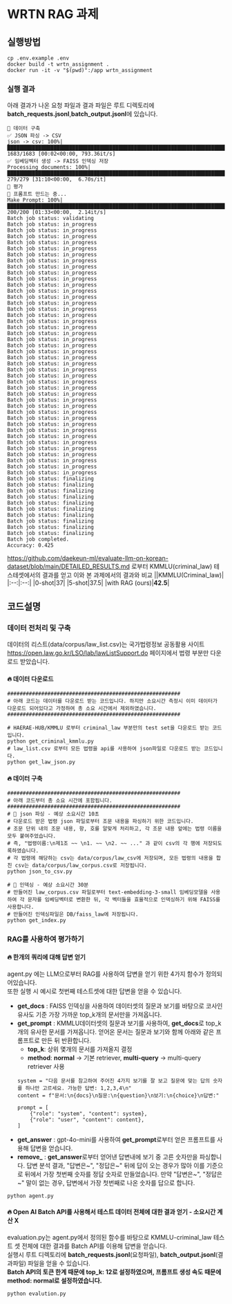 # WRTN RAG 과제
## 실행방법
```shell
cp .env.example .env
docker build -t wrtn_assignment .
docker run -it -v "$(pwd)":/app wrtn_assignment
```
### 실행 결과
아래 결과가 나온 요청 파일과 결과 파일은 루트 디렉토리에 **batch_requests.jsonl**,**batch_output.jsonl**에 있습니다.
```shell
🚀 데이터 구축
✅ JSON 파싱 -> CSV
json -> csv: 100%|███████████████████████████████████████████████████████████████████████████████████████████████████████████████████████████████████████████████████████████████████████████████████████████████████████████████████████████████████████████| 1683/1683 [00:02<00:00, 793.36it/s]
✅ 임베딩벡터 생성 -> FAISS 인덱싱 저장
Processing documents: 100%|█████████████████████████████████████████████████████████████████████████████████████████████████████████████████████████████████████████████████████████████████████████████████████████████████████████████████████████████████████| 279/279 [31:10<00:00,  6.70s/it]
🚀 평가
🚀 프롬프트 만드는 중...
Make Prompt: 100%|████████████████████████████████████████████████████████████████████████████████████████████████████████████████████████████████████████████████████████████████████████████████████████████████████████████████████████████████████████████████████████████████████████████| 200/200 [01:33<00:00,  2.14it/s]
Batch job status: validating
Batch job status: in_progress
Batch job status: in_progress
Batch job status: in_progress
Batch job status: in_progress
Batch job status: in_progress
Batch job status: in_progress
Batch job status: in_progress
Batch job status: in_progress
Batch job status: in_progress
Batch job status: in_progress
Batch job status: in_progress
Batch job status: in_progress
Batch job status: in_progress
Batch job status: in_progress
Batch job status: in_progress
Batch job status: in_progress
Batch job status: in_progress
Batch job status: in_progress
Batch job status: in_progress
Batch job status: in_progress
Batch job status: in_progress
Batch job status: in_progress
Batch job status: in_progress
Batch job status: in_progress
Batch job status: in_progress
Batch job status: in_progress
Batch job status: in_progress
Batch job status: in_progress
Batch job status: in_progress
Batch job status: in_progress
Batch job status: in_progress
Batch job status: in_progress
Batch job status: in_progress
Batch job status: in_progress
Batch job status: in_progress
Batch job status: in_progress
Batch job status: in_progress
Batch job status: in_progress
Batch job status: in_progress
Batch job status: in_progress
Batch job status: in_progress
Batch job status: in_progress
Batch job status: finalizing
Batch job status: finalizing
Batch job status: finalizing
Batch job status: finalizing
Batch job status: finalizing
Batch job status: finalizing
Batch job status: finalizing
Batch job status: finalizing
Batch job status: finalizing
Batch job status: finalizing
Batch job completed.
Accuracy: 0.425
```
https://github.com/daekeun-ml/evaluate-llm-on-korean-dataset/blob/main/DETAILED_RESULTS.md 로부터 KMMLU(criminal_law) 테스테셋에서의 결과를 얻고 이와 본 과제에서의 결과와 비교
||KMMLU(Criminal_law)|
|:--:|:--:|
|0-shot|37|
|5-shot|37.5|
|with RAG (ours)|**42.5**|

## 코드설명
### 데이터 전처리 및 구축
데이터의 리스트(data/corpus/law_list.csv)는 국가법령정보 공동활용 사이트 https://open.law.go.kr/LSO/lab/lawListSupport.do 페이지에서 법령 부분만 다운로드 받았습니다.

#### 🔥 데이터 다운로드
```shell
######################################################## 
# 아래 코드는 데이터를 다운로드 받는 코드입니다. 하지만 소요시간 측정시 이미 데이터가 다운로드 되어있다고 가정하여 총 소요 시간에서 제외하였습니다.
######################################################## 

# HAERAE-HUB/KMMLU 로부터 criminal_law 부분만의 test set을 다운로드 받는 코드입니다.
python get_criminal_kmmlu.py
# law_list.csv 로부터 모든 법령을 api를 사용하여 json파일로 다운로드 받는 코드입니다.
python get_law_json.py 
```

#### 🔥 데이터 구축
```shell
########################################################
# 아래 코드부터 총 소요 시간에 포함됩니다.
######################################################## 
# 🚀 json 파싱 - 예상 소요시간 10초
# 다운로드 받은 법령 json 파일로부터 조문 내용을 파싱하기 위한 코드입니다.
# 조문 단위 내의 조문 내용, 항, 호를 알맞게 처리하고, 각 조문 내용 앞에는 법령 이름을 모두 붙여주었습니다.
# 즉, "법령이름:\n제1조 ~~ \n1. ~~ \n2. ~~ ..." 과 같이 csv의 각 행에 저장되도록하였습니다.
# 각 법령에 해당하는 csv는 data/corpus/law_csv에 저장되며, 모든 법령의 내용을 합친 csv는 data/corpus/law_corpus.csv로 저장됩니다.
python json_to_csv.py

# 🚀 인덱싱 - 예상 소요시간 30분
# 만들어진 law_corpus.csv 파일로부터 text-embedding-3-small 임베딩모델을 사용하여 각 문자를 임베딩벡터로 변환한 뒤, 각 벡터들을 효율적으로 인덱싱하기 위해 FAISS를 사용합니다.
# 만들어진 인덱싱파일은 DB/faiss_law에 저장됩니다.
python get_index.py
```

### RAG를 사용하여 평가하기
#### 🔥 한개의 쿼리에 대해 답변 얻기
agent.py 에는 LLM으로부터 RAG를 사용하여 답변을 얻기 위한 4가지 함수가 정의되어있습니다.  
또한 실행 시 예시로 첫번째 테스트셋에 대한 답변을 얻을 수 있습니다.
- **get_docs** : FAISS 인덱싱을 사용하여 데이터셋의 질문과 보기를 바탕으로 코사인 유사도 기준 가장 가까운 top_k개의 문서만을 가져옵니다.
- **get_prompt** : KMMLU데이터셋의 질문과 보기를 사용하여, **get_docs**로 top_k개의 유사한 문서를 가져옵니다. 얻어온 문서는 질문과 보기와 함께 아래와 같은 프롬프트로 만든 뒤 반환합니다.  
    - **top_k**: 상위 몇개의 문서를 가져올지 결정
    - **method**: **normal** -> 기본 retriever, **multi-query** -> multi-query retriever 사용
    ```
    system = "다음 문서를 참고하여 주어진 4가지 보기를 잘 보고 질문에 맞는 답의 숫자를 하나만 고르세요. 가능한 답변: 1,2,3,4\n"
    content = f"문서:\n{docs}\n질문:\n{question}\n보기:\n{choice}\n답변:"

    prompt = [
        {"role": "system", "content": system},
        {"role": "user", "content": content},
    ]
    ```
- **get_answer** : gpt-4o-mini를 사용하여 **get_prompt**로부터 얻은 프롬프트를 사용해 답변을 얻습니다.
- **remove_** : **get_answer**로부터 얻어낸 답변내에 보기 중 고른 숫자만을 파싱합니다. 답변 분석 결과, "답변은~", "정답은~" 뒤에 답이 오는 경우가 많아 이를 기준으로 뒤에서 가장 첫번째 숫자를 정답 숫자로 만들었습니다. 만약 "답변은~", "정답은~" 말이 없는 경우, 답변에서 가장 첫번째로 나온 숫자를 답으로 합니다.
```shell
python agent.py
```
#### 🔥 Open AI Batch API를 사용해서 테스트 데이터 전체에 대한 결과 얻기 - 소요시간 계산 X
evaluation.py는 agent.py에서 정의된 함수를 바탕으로 KMMLU-criminal_law 테스트 셋 전체에 대한 결과를 Batch API를 이용해 답변을 얻습니다.  
실행시 루트 디렉토리에 **batch_requests.jsonl**(요청파일), **batch_output.jsonl**(결과파일) 파일을 얻을 수 있습니다.  
**Batch API의 토큰 한계 때문에 top_k: 12로 설정하였으며, 프롬프트 생성 속도 때문에 method: normal로 설정하였습니다.**
```shell
python evalution.py
```